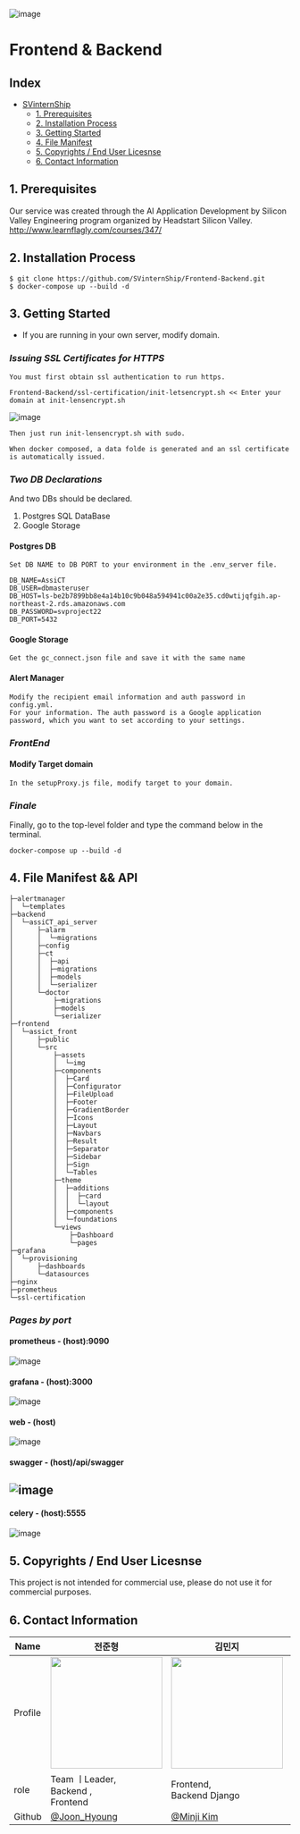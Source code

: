 ![image](https://user-images.githubusercontent.com/53938323/180675735-6d46cd47-6844-4174-a281-dcec6f71dba5.png)



# Frontend & Backend

## Index
- [SVinternShip](#SVinternShip)
  - [1. Prerequisites](#1-prerequisites)
  - [2. Installation Process](#2-installation-process)
  - [3. Getting Started](#3-getting-started)
  - [4. File Manifest](#4-file-manifest)
  - [5. Copyrights / End User Licesnse](#5-copyrights--end-user-licesnse)
  - [6. Contact Information](#6-contact-information)

## 1. Prerequisites

Our service was created through the AI Application Development by Silicon Valley Engineering program organized by Headstart Silicon Valley.
http://www.learnflagly.com/courses/347/

## 2. Installation Process

```
$ git clone https://github.com/SVinternShip/Frontend-Backend.git
$ docker-compose up --build -d
```

## 3. Getting Started
- If you are running in your own server, modify domain.

### *Issuing SSL Certificates for HTTPS*

    You must first obtain ssl authentication to run https.
    
    Frontend-Backend/ssl-certification/init-letsencrypt.sh << Enter your domain at init-lensencrypt.sh
    
![image](https://user-images.githubusercontent.com/53938323/180370292-8915ef02-16bf-490a-b995-07582c8a186d.png)

    Then just run init-lensencrypt.sh with sudo. 
    
    When docker composed, a data folde is generated and an ssl certificate is automatically issued.
  
  
### *Two DB Declarations* 

  And two DBs should be declared.
  1. Postgres SQL DataBase
  2. Google Storage
  
#### Postgres DB 

    Set DB NAME to DB PORT to your environment in the .env_server file.
    
    DB_NAME=AssiCT
    DB_USER=dbmasteruser
    DB_HOST=ls-be2b7899bb8e4a14b10c9b048a594941c00a2e35.cd0wtijqfgih.ap-northeast-2.rds.amazonaws.com
    DB_PASSWORD=svproject22
    DB_PORT=5432
    
#### Google Storage

    Get the gc_connect.json file and save it with the same name
    
    
#### Alert Manager

    Modify the recipient email information and auth password in config.yml.
    For your information. The auth password is a Google application password, which you want to set according to your settings.
    
    
   

### *FrontEnd*

#### Modify Target domain

    In the setupProxy.js file, modify target to your domain.
    
    
### *Finale*

Finally, go to the top-level folder and type the command below in the terminal.
    
    docker-compose up --build -d


## 4. File Manifest && API
```
├─alertmanager
│  └─templates
├─backend
│  └─assiCT_api_server
│      ├─alarm
│      │  └─migrations
│      ├─config
│      ├─ct
│      │  ├─api
│      │  ├─migrations
│      │  ├─models
│      │  └─serializer
│      └─doctor
│          ├─migrations
│          ├─models
│          └─serializer
├─frontend
│  └─assict_front
│      ├─public
│      └─src
│          ├─assets
│          │  └─img
│          ├─components
│          │  ├─Card
│          │  ├─Configurator
│          │  ├─FileUpload
│          │  ├─Footer
│          │  ├─GradientBorder
│          │  ├─Icons
│          │  ├─Layout
│          │  ├─Navbars
│          │  ├─Result
│          │  ├─Separator
│          │  ├─Sidebar
│          │  ├─Sign
│          │  └─Tables
│          ├─theme
│          │  ├─additions
│          │  │  ├─card
│          │  │  └─layout
│          │  ├─components
│          │  └─foundations
│          └─views
│              ├─Dashboard
│              └─pages
├─grafana
│  └─provisioning
│      ├─dashboards
│      └─datasources
├─nginx
├─prometheus
└─ssl-certification
```    
    
### *Pages by port*

#### prometheus  - (host):9090
![image](https://user-images.githubusercontent.com/53938323/181163124-12b7092c-5b3c-4793-addd-18baad36bd08.png)
#### grafana - (host):3000
![image](https://user-images.githubusercontent.com/53938323/181163151-de6c168f-a266-4792-b28b-618a9d5afb6b.png)
#### web - (host)
![image](https://user-images.githubusercontent.com/53938323/181163082-98fbd1e5-5176-4e93-a55e-b7551aced112.png)
#### swagger - (host)/api/swagger
![image](https://user-images.githubusercontent.com/53938323/181163058-0baff6e9-f2d9-41b2-b610-68975d097917.png)
--------------------------------------------------
#### celery - (host):5555
![image](https://user-images.githubusercontent.com/53938323/181163021-a398b9c9-e742-4b8d-9e33-30521a89fd48.png)
## 5. Copyrights / End User Licesnse

This project is not intended for commercial use, please do not use it for commercial purposes.

## 6. Contact Information
| Name    | 전준형                                        |김민지                               | 김성윤                                        | 김정원                                    | 전경희                               |
| ------- | --------------------------------------------- | ------------------------------------ | --------------------------------------------- | --------------------------------------- | --------------------------------------------- |
| Profile | <img width="200px" src="https://user-images.githubusercontent.com/53938323/181186519-97376af4-dec2-4266-b481-84476a7b08cf.png" />|<img width="200px" src="https://user-images.githubusercontent.com/53938323/181186658-5fa337ab-1073-40c1-ba1f-821eca61a241.png" />| <img width="200px" src="https://user-images.githubusercontent.com/53938323/181186805-e25768c2-b5b3-4af1-9ebe-f4ab31eba8f0.png" />| <img width="200px" src="https://user-images.githubusercontent.com/53938323/181186873-68715eac-5ba7-4084-aed6-613461addf37.png" />| <img width="200px" src="https://user-images.githubusercontent.com/53938323/181186909-add7aa9e-40ba-4822-98dc-994f21c2c455.png" />|
| role    | Team ㅣLeader, <br>Backend , <br>Frontend                  | Frontend,<br>Backend Django                       | ML                                | Frontend | Backend |
| Github  | [@Joon_Hyoung](https://github.com/Gitko97) | [@Minji Kim](https://github.com/minji1289) | [@sykim1106](https://github.com/hanueluni1106) | [@grdnr13](https://github.com/grdnr13) |  [@kjeon0901](https://github.com/kjeon0901) |
